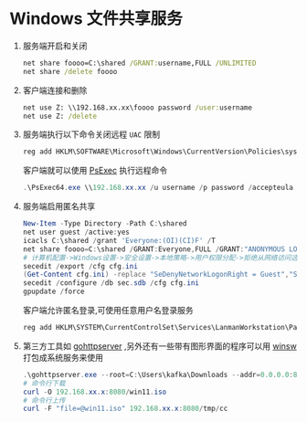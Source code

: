 # Windows 文件共享服务
1. 服务端开启和关闭
    ```cmd
    net share foooo=C:\shared /GRANT:username,FULL /UNLIMITED
    net share /delete foooo
    ```
2. 客户端连接和删除
    ```cmd
    net use Z: \\192.168.xx.xx\foooo password /user:username
    net use Z: /delete
    ```
3. 服务端执行以下命令关闭远程 `UAC` 限制
    ```powershell
    reg add HKLM\SOFTWARE\Microsoft\Windows\CurrentVersion\Policies\system /v LocalAccountTokenFilterPolicy /t REG_DWORD /d 1 /f
    ```
    客户端就可以使用 [PsExec](https://learn.microsoft.com/en-us/sysinternals/downloads/psexec) 执行远程命令
    ```powershell
    .\PsExec64.exe \\192.168.xx.xx /u username /p password /accepteula /s powershell -NoProfile -NoLogo -NonInteractive -ExecutionPolicy Bypass -Command ls C:\
    ```
4. 服务端启用匿名共享
    ```powershell
    New-Item -Type Directory -Path C:\shared
    net user guest /active:yes
    icacls C:\shared /grant 'Everyone:(OI)(CI)F' /T
    net share foooo=C:\shared /GRANT:Everyone,FULL /GRANT:"ANONYMOUS LOGON",FULL /UNLIMITED
    # 计算机配置->Windows设置->安全设置->本地策略->用户权限分配->拒绝从网络访问这台计算机->删除Guest
    secedit /export /cfg cfg.ini
    (Get-Content cfg.ini) -replace "SeDenyNetworkLogonRight = Guest","SeDenyNetworkLogonRight =" | Set-Content cfg.ini
    secedit /configure /db sec.sdb /cfg cfg.ini
    gpupdate /force
    ```
    客户端允许匿名登录,可使用任意用户名登录服务
    ```cmd
    reg add HKLM\SYSTEM\CurrentControlSet\Services\LanmanWorkstation\Parameters /v AllowInsecureGuestAuth /t REG_DWORD /d 1 /f
    ```
5. 第三方工具如 [gohttpserver](https://github.com/codeskyblue/gohttpserver) ,另外还有一些带有图形界面的程序可以用 [winsw](https://github.com/winsw/winsw) 打包成系统服务来使用
    ```powershell
    .\gohttpserver.exe --root=C:\Users\kafka\Downloads --addr=0.0.0.0:8080 --upload --delete --no-index
    # 命令行下载
    curl -O 192.168.xx.x:8080/win11.iso
    # 命令行上传
    curl -F "file=@win11.iso" 192.168.xx.x:8080/tmp/cc
    ```
